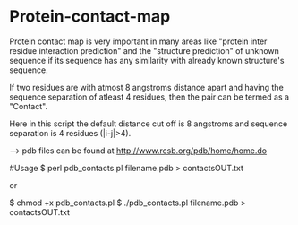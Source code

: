 # Protein-contact-map
Protein contact map is very important in many areas like "protein inter residue interaction prediction" and 
the "structure prediction" of unknown sequence if its sequence has any similarity with already known 
structure's sequence.

If two residues are with atmost 8 angstroms distance apart and having the sequence separation of atleast 4 residues, 
then the pair can be termed as a "Contact".

Here in this script the default distance cut off is 8 angstroms and sequence separation is 4 residues (|i-j|>4).

--> pdb files can be found at http://www.rcsb.org/pdb/home/home.do

#Usage
$ perl pdb_contacts.pl filename.pdb > contactsOUT.txt

or

$ chmod +x pdb_contacts.pl
$ ./pdb_contacts.pl filename.pdb > contactsOUT.txt
